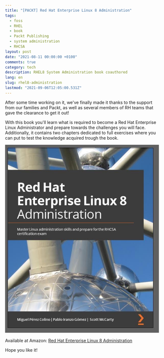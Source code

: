 ```yaml
---
title: "[PACKT] Red Hat Enterprise Linux 8 Administration"
tags:
  - foss
  - RHEL
  - book
  - Packt Publishing
  - system administration
  - RHCSA
layout: post
date: "2021-08-11 00:00:00 +0100"
comments: true
category: tech
description: RHEL8 System Administration book coauthored
lang: en
slug: rhel8-administration
lastmod: "2021-09-06T12:05:00.531Z"
---
```


After some time working on it, we've finally made it thanks to the support from our families and Packt, as well as several members of RH teams that gave the clearance to get it out!

With this book you'll learn what is required to become a Red Hat Enterprise Linux Administrator and prepare towards the challenges you will face. Additionally, it contains two chapters dedicated to full exercises where you can put to test the knowledge acquired trough the book.

[![Red Hat Enterprise Linux 8 Administration cover](/rhel8-cover.png)](https://www.amazon.com/dp/B097PJ3D1M?tag=redken08-20)

Available at Amazon: [Red Hat Enterprise Linux 8 Administration](https://www.amazon.com/dp/B097PJ3D1M?tag=redken08-20)

Hope you like it!
